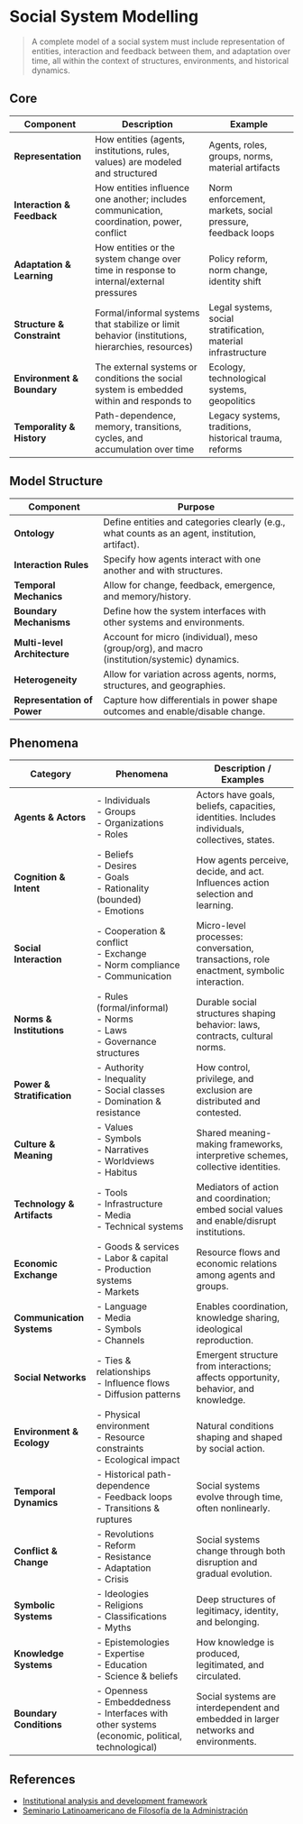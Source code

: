 # Social System Modelling

> A complete model of a social system must include representation of entities, interaction and feedback between them, and adaptation over time, all within the context of structures, environments, and historical dynamics.
## Core

| **Component**                 | **Description**                                                                                 | **Example**                                                   |
| ----------------------------- | ----------------------------------------------------------------------------------------------- | ------------------------------------------------------------- |
| **Representation**         | How entities (agents, institutions, rules, values) are modeled and structured                   | Agents, roles, groups, norms, material artifacts              |
| **Interaction & Feedback** | How entities influence one another; includes communication, coordination, power, conflict       | Norm enforcement, markets, social pressure, feedback loops    |
| **Adaptation & Learning**  | How entities or the system change over time in response to internal/external pressures          | Policy reform, norm change, identity shift                    |
| **Structure & Constraint** | Formal/informal systems that stabilize or limit behavior (institutions, hierarchies, resources) | Legal systems, social stratification, material infrastructure |
| **Environment & Boundary** | The external systems or conditions the social system is embedded within and responds to         | Ecology, technological systems, geopolitics                   |
| **Temporality & History**  | Path-dependence, memory, transitions, cycles, and accumulation over time                        | Legacy systems, traditions, historical trauma, reforms        |

## Model Structure

| **Component**                | **Purpose**                                                                                    |
| ---------------------------- | ---------------------------------------------------------------------------------------------- |
| **Ontology**                 | Define entities and categories clearly (e.g., what counts as an agent, institution, artifact). |
| **Interaction Rules**        | Specify how agents interact with one another and with structures.                              |
| **Temporal Mechanics**       | Allow for change, feedback, emergence, and memory/history.                                     |
| **Boundary Mechanisms**      | Define how the system interfaces with other systems and environments.                          |
| **Multi-level Architecture** | Account for micro (individual), meso (group/org), and macro (institution/systemic) dynamics.   |
| **Heterogeneity**            | Allow for variation across agents, norms, structures, and geographies.                         |
| **Representation of Power**  | Capture how differentials in power shape outcomes and enable/disable change.                   |

## Phenomena

| **Category**                  | **Phenomena**                                                                                        | **Description / Examples**                                                                     |
| ----------------------------- | ---------------------------------------------------------------------------------------------------- | ---------------------------------------------------------------------------------------------- |
| **Agents & Actors**        | - Individuals<br>- Groups<br>- Organizations<br>- Roles                                              | Actors have goals, beliefs, capacities, identities. Includes individuals, collectives, states. |
| **Cognition & Intent**     | - Beliefs<br>- Desires<br>- Goals<br>- Rationality (bounded)<br>- Emotions                           | How agents perceive, decide, and act. Influences action selection and learning.                |
| **Social Interaction**     | - Cooperation & conflict<br>- Exchange<br>- Norm compliance<br>- Communication                       | Micro-level processes: conversation, transactions, role enactment, symbolic interaction.       |
| **Norms & Institutions**   | - Rules (formal/informal)<br>- Norms<br>- Laws<br>- Governance structures                            | Durable social structures shaping behavior: laws, contracts, cultural norms.                   |
| **Power & Stratification** | - Authority<br>- Inequality<br>- Social classes<br>- Domination & resistance                         | How control, privilege, and exclusion are distributed and contested.                           |
| **Culture & Meaning**      | - Values<br>- Symbols<br>- Narratives<br>- Worldviews<br>- Habitus                                   | Shared meaning-making frameworks, interpretive schemes, collective identities.                 |
| **Technology & Artifacts** | - Tools<br>- Infrastructure<br>- Media<br>- Technical systems                                        | Mediators of action and coordination; embed social values and enable/disrupt institutions.     |
| **Economic Exchange**      | - Goods & services<br>- Labor & capital<br>- Production systems<br>- Markets                         | Resource flows and economic relations among agents and groups.                                 |
| **Communication Systems**  | - Language<br>- Media<br>- Symbols<br>- Channels                                                     | Enables coordination, knowledge sharing, ideological reproduction.                             |
| **Social Networks**       | - Ties & relationships<br>- Influence flows<br>- Diffusion patterns                                  | Emergent structure from interactions; affects opportunity, behavior, and knowledge.            |
| **Environment & Ecology** | - Physical environment<br>- Resource constraints<br>- Ecological impact                              | Natural conditions shaping and shaped by social action.                                        |
| **Temporal Dynamics**     | - Historical path-dependence<br>- Feedback loops<br>- Transitions & ruptures                         | Social systems evolve through time, often nonlinearly.                                         |
| **Conflict & Change**     | - Revolutions<br>- Reform<br>- Resistance<br>- Adaptation<br>- Crisis                                | Social systems change through both disruption and gradual evolution.                           |
| **Symbolic Systems**      | - Ideologies<br>- Religions<br>- Classifications<br>- Myths                                          | Deep structures of legitimacy, identity, and belonging.                                        |
| **Knowledge Systems**     | - Epistemologies<br>- Expertise<br>- Education<br>- Science & beliefs                                | How knowledge is produced, legitimated, and circulated.                                        |
| **Boundary Conditions**   | - Openness<br>- Embeddedness<br>- Interfaces with other systems (economic, political, technological) | Social systems are interdependent and embedded in larger networks and environments.            |

## References

- [Institutional analysis and development framework](https://en.wikipedia.org/wiki/Institutional_analysis_and_development_framework)
- [Seminario Latinoamericano de Filosofía de la Administración](https://www.youtube.com/watch?v=W0RQPGgti5c)
